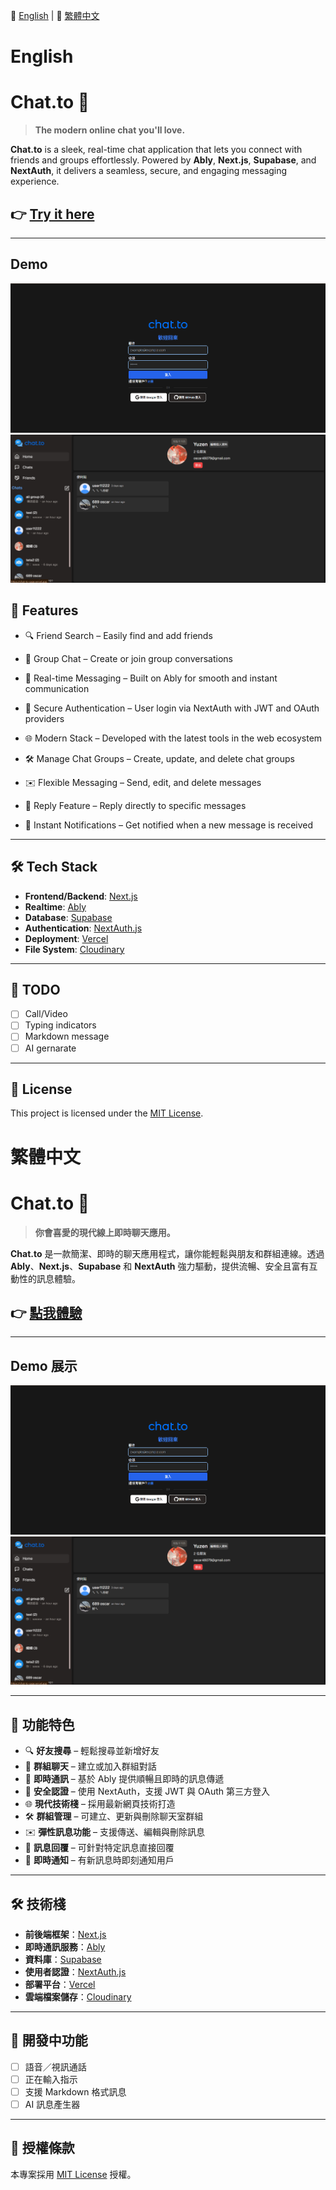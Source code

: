 📘 [English](#English) | 📙 [繁體中文](#繁體中文)

# English

# Chat.to 💬

> **The modern online chat you'll love.**

**Chat.to** is a sleek, real-time chat application that lets you connect with friends and groups effortlessly. Powered by **Ably**, **Next.js**, **Supabase**, and **NextAuth**, it delivers a seamless, secure, and engaging messaging experience.

## 👉 [Try it here](https://chat-to-sage.vercel.app/)

---

## Demo

![image](https://github.com/yuzen9622/chat.to/blob/main/README/image.png)
![image](https://github.com/yuzen9622/chat.to/blob/main/README/image2.png)

## 🚀 Features

- 🔍 Friend Search – Easily find and add friends

- 👥 Group Chat – Create or join group conversations

- 💬 Real-time Messaging – Built on Ably for smooth and instant communication

- 🔐 Secure Authentication – User login via NextAuth with JWT and OAuth providers

- 🌐 Modern Stack – Developed with the latest tools in the web ecosystem

- 🛠️ Manage Chat Groups – Create, update, and delete chat groups

- ✉️ Flexible Messaging – Send, edit, and delete messages

- 🔁 Reply Feature – Reply directly to specific messages

- 🔔 Instant Notifications – Get notified when a new message is received

---

## 🛠️ Tech Stack

- **Frontend/Backend**: [Next.js](https://nextjs.org/)
- **Realtime**: [Ably](https://ably.com/)
- **Database**: [Supabase](https://supabase.com/)
- **Authentication**: [NextAuth.js](https://next-auth.js.org/)
- **Deployment**: [Vercel](https://vercel.com/)
- **File System**: [Cloudinary](https://cloudinary.com/)

---

## 📌 TODO

- [ ] Call/Video
- [ ] Typing indicators
- [ ] Markdown message
- [ ] AI gernarate

---

## 📄 License

This project is licensed under the [MIT License](LICENSE).

# 繁體中文

# Chat.to 💬

> **你會喜愛的現代線上即時聊天應用。**

**Chat.to** 是一款簡潔、即時的聊天應用程式，讓你能輕鬆與朋友和群組連線。透過 **Ably**、**Next.js**、**Supabase** 和 **NextAuth** 強力驅動，提供流暢、安全且富有互動性的訊息體驗。

## 👉 [點我體驗](https://chat-to-sage.vercel.app/)

---

## Demo 展示

![image](https://github.com/yuzen9622/chat.to/blob/main/README/image.png)  
![image](https://github.com/yuzen9622/chat.to/blob/main/README/image2.png)

---

## 🚀 功能特色

- 🔍 **好友搜尋** – 輕鬆搜尋並新增好友
- 👥 **群組聊天** – 建立或加入群組對話
- 💬 **即時通訊** – 基於 Ably 提供順暢且即時的訊息傳遞
- 🔐 **安全認證** – 使用 NextAuth，支援 JWT 與 OAuth 第三方登入
- 🌐 **現代技術棧** – 採用最新網頁技術打造
- 🛠️ **群組管理** – 可建立、更新與刪除聊天室群組
- ✉️ **彈性訊息功能** – 支援傳送、編輯與刪除訊息
- 🔁 **訊息回覆** – 可針對特定訊息直接回覆
- 🔔 **即時通知** – 有新訊息時即刻通知用戶

---

## 🛠️ 技術棧

- **前後端框架**：[Next.js](https://nextjs.org/)
- **即時通訊服務**：[Ably](https://ably.com/)
- **資料庫**：[Supabase](https://supabase.com/)
- **使用者認證**：[NextAuth.js](https://next-auth.js.org/)
- **部署平台**：[Vercel](https://vercel.com/)
- **雲端檔案儲存**：[Cloudinary](https://cloudinary.com/)

---

## 📌 開發中功能

- [ ] 語音／視訊通話
- [ ] 正在輸入指示
- [ ] 支援 Markdown 格式訊息
- [ ] AI 訊息產生器

---

## 📄 授權條款

本專案採用 [MIT License](LICENSE) 授權。
